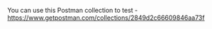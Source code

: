 You can use this Postman collection to test - https://www.getpostman.com/collections/2849d2c66609846aa73f